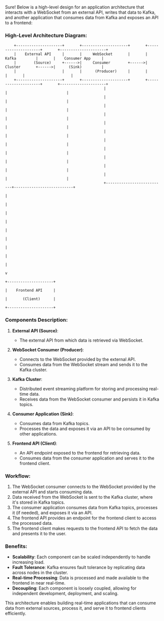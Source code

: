 Sure! Below is a high-level design for an application architecture that interacts with a WebSocket from an external API, writes that data to Kafka, and another application that consumes data from Kafka and exposes an API to a frontend:

### High-Level Architecture Diagram:

```
    +---------------------+       +---------------------+       +---------------------+       +---------------------+
    |    External API     |       |     WebSocket       |       |       Kafka         |       |    Consumer App     |
    |        (Source)     +------>|     Consumer        +------>|       Cluster       +------>|      (Sink)         |
    |                     |       |      (Producer)     |       |                     |       |                     |
    +---------------------+       +---------------------+       +---------------------+       +---------------------+
                                             |                           |                           |
                                             |                           |                           |
                                             |                           |                           |
                                             |                           |                           |
                                             |                           |                           |
                                             |                           |                           |
                                             |                           |                           |
                                             |                           |                           |
                                             |                           |                           |
                                             |                           |                           |
                                             |                           |                           |
                                             +---------------------------+---------------------------+
                                                                                   |
                                                                                   |
                                                                                   |
                                                                                   |
                                                                                   |
                                                                                   |
                                                                                   |
                                                                                   |
                                                                                   |
                                                                                   v
                                                                          +---------------------+
                                                                          |    Frontend API     |
                                                                          |       (Client)      |
                                                                          +---------------------+
```

### Components Description:

1. **External API (Source)**:

   - The external API from which data is retrieved via WebSocket.
2. **WebSocket Consumer (Producer)**:

   - Connects to the WebSocket provided by the external API.
   - Consumes data from the WebSocket stream and sends it to the Kafka cluster.
3. **Kafka Cluster**:

   - Distributed event streaming platform for storing and processing real-time data.
   - Receives data from the WebSocket consumer and persists it in Kafka topics.
4. **Consumer Application (Sink)**:

   - Consumes data from Kafka topics.
   - Processes the data and exposes it via an API to be consumed by other applications.
5. **Frontend API (Client)**:

   - An API endpoint exposed to the frontend for retrieving data.
   - Consumes data from the consumer application and serves it to the frontend client.

### Workflow:

1. The WebSocket consumer connects to the WebSocket provided by the external API and starts consuming data.
2. Data received from the WebSocket is sent to the Kafka cluster, where it's stored in Kafka topics.
3. The consumer application consumes data from Kafka topics, processes it (if needed), and exposes it via an API.
4. The frontend API provides an endpoint for the frontend client to access the processed data.
5. The frontend client makes requests to the frontend API to fetch the data and presents it to the user.

### Benefits:

- **Scalability**: Each component can be scaled independently to handle increasing load.
- **Fault Tolerance**: Kafka ensures fault tolerance by replicating data across nodes in the cluster.
- **Real-time Processing**: Data is processed and made available to the frontend in near real-time.
- **Decoupling**: Each component is loosely coupled, allowing for independent development, deployment, and scaling.

This architecture enables building real-time applications that can consume data from external sources, process it, and serve it to frontend clients efficiently.
